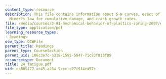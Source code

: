 ```yaml
---
content_type: resource
description: This file contains information about S-N curves, e?ect of mean load,
  Miner?s law for cumulative damage, and crack growth rates.
file: /media/courses/3-91-mechanical-behavior-of-plastics-spring-2007/ee889472ac45a2049ccce27f914ca57c_24_fatigue.pdf
file_type: application/pdf
learning_resource_types:
- Readings
ocw_type: OCWFile
parent_title: Readings
parent_type: CourseSection
parent_uid: 106c3e7c-a318-1592-5947-71c83f813f89
resourcetype: Document
title: 24_fatigue.pdf
uid: ee889472-ac45-a204-9ccc-e27f914ca57c
---
```

